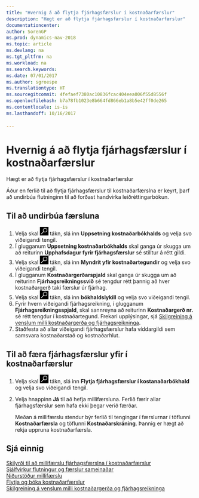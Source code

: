 ```yaml
---
title: "Hvernig á að flytja fjárhagsfærslur í kostnaðarfærslur"
description: "Hægt er að flytja fjárhagsfærslur í kostnaðarfærslur"
documentationcenter: 
author: SorenGP
ms.prod: dynamics-nav-2018
ms.topic: article
ms.devlang: na
ms.tgt_pltfrm: na
ms.workload: na
ms.search.keywords: 
ms.date: 07/01/2017
ms.author: sgroespe
ms.translationtype: HT
ms.sourcegitcommit: 4fefaef7380ac10836fcac404eea006f55d8556f
ms.openlocfilehash: b7a78fb1023e8b664fd866eb1a8b5e42ff0de265
ms.contentlocale: is-is
ms.lasthandoff: 10/16/2017

---
```

# <a name="how-to-transfer-general-ledger-entries-to-cost-entries"></a>Hvernig á að flytja fjárhagsfærslur í kostnaðarfærslur
Hægt er að flytja fjárhagsfærslur í kostnaðarfærslur  

Áður en ferlið til að flytja fjárhagsfærslur til kostnaðarfærslna er keyrt, þarf að undirbúa flutninginn til að forðast handvirka leiðréttingarbókun.  

## <a name="to-prepare-the-transfer"></a>Til að undirbúa færsluna  

1.  Velja skal ![Leit að síðu eða skýrslu](media/ui-search/search_small.png "Leit að síðu eða skýrslu táknið") tákn, slá inn **Uppsetning kostnaðarbókhalds** og velja svo viðeigandi tengil.  
2.  Í glugganum **Uppsetning kostnaðarbókhalds** skal ganga úr skugga um að reiturinn **Upphafsdagur fyrir fjárhagsfærslur** sé stilltur á rétt gildi.  
3.  Velja skal ![Leit að síðu eða skýrslu](media/ui-search/search_small.png "Leit að síðu eða skýrslu táknið") tákn, slá inn **Myndrit yfir kostnaðartegundir** og velja svo viðeigandi tengil.  
4.  Í glugganum **Kostnaðargerðarspjald** skal ganga úr skugga um að reiturinn **Fjárhagsreikningssvið** sé tengdur rétt þannig að hver kostnaðargerð taki færslur úr fjárhag.  
5.  Velja skal ![Leit að síðu eða skýrslu](media/ui-search/search_small.png "Leit að síðu eða skýrslu táknið") tákn, slá inn **bókhaldslykill** og velja svo viðeigandi tengil.  
6.  Fyrir hvern viðeigandi fjárhagsreikning, í glugganum **Fjárhagsreikningsspjald**, skal sannreyna að reiturinn **Kostnaðargerð nr.** sé rétt tengdur í kostnaðartegund. Frekari upplýsingar, sjá [Skilgreining á venslum milli kostnaðargerða og fjárhagsreikninga](finance-defining-the-relationship-between-cost-types-and-general-ledger-accounts.md).  
7.  Staðfesta að allar viðeigandi fjárhagsfærslur hafa víddargildi sem samsvara kostnaðarstað og kostnaðarhlut.  

## <a name="to-transfer-general-ledger-entries-to-cost-entries"></a>Til að færa fjárhagsfærslur yfir í kostnaðarfærslur  
1.  Velja skal ![Leit að síðu eða skýrslu](media/ui-search/search_small.png "Leit að síðu eða skýrslu táknið") tákn, slá inn  **Flytja fjárhagsfærslur í kostanaðarbókhald** og velja svo viðeigandi tengil.  
2.  Velja hnappinn **Já** til að hefja millifærsluna. Ferlið færir allar fjárhagsfærslur sem hafa ekki þegar verið færðar.  

    Meðan á millifærslu stendur býr ferlið til tengingar í færslurnar í töflunni **Kostnaðarfærsla** og töflunni **Kostnaðarskráning**. Þannig er hægt að rekja uppruna kostnaðarfærsla.  

## <a name="see-also"></a>Sjá einnig  
 [Skilyrði til að millifærslu fjárhagsfærslna í kostnaðarfærslur](finance-criteria-for-transferring-general-ledger-entries-to-cost-entries.md)   
 [Sjálfvirkur flutningur og færslur sameinaðar](finance-automatic-transfer-combined-entries.md)   
 [Niðurstöður millifærslu](finance-results-of-the-transfer.md)   
 [Flytja og bóka kostnaðarfærslur](finance-transfer-and-post-cost-entries.md)   
 [Skilgreining á venslum milli kostnaðargerða og fjárhagsreikninga](finance-defining-the-relationship-between-cost-types-and-general-ledger-accounts.md)   

